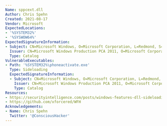 ```yaml
---
Name: sppcext.dll
Author: Chris Spehn
Created: 2021-08-17
Vendor: Microsoft
ExpectedLocations:
- '%SYSTEM32%'
- '%SYSWOW64%'
ExpectedSignatureInformation:
- Subject: CN=Microsoft Windows, O=Microsoft Corporation, L=Redmond, S=Washington, C=US
  Issuer: CN=Microsoft Windows Production PCA 2011, O=Microsoft Corporation, L=Redmond, S=Washington, C=US
  Type: Catalog
VulnerableExecutables:
- Path: '%SYSTEM32%\phoneactivate.exe'
  Type: Sideloading
  ExpectedSignatureInformation:
  - Subject: CN=Microsoft Windows, O=Microsoft Corporation, L=Redmond, S=Washington, C=US
    Issuer: CN=Microsoft Windows Production PCA 2011, O=Microsoft Corporation, L=Redmond, S=Washington, C=US
    Type: Catalog
Resources:
- https://securityintelligence.com/posts/windows-features-dll-sideloading/
- https://github.com/xforcered/WFH
Acknowledgements:
- Name: Chris Spehn
  Twitter: '@ConsciousHacker'
---
```


